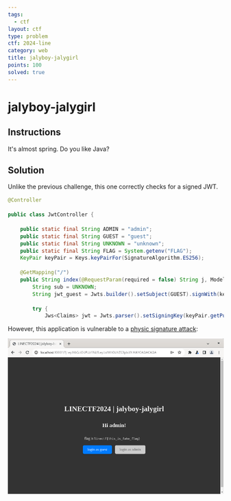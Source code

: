 ```yaml
---
tags:
  - ctf
layout: ctf
type: problem
ctf: 2024-line
category: web
title: jalyboy-jalygirl
points: 100
solved: true
---
```


# jalyboy-jalygirl

## Instructions

It's almost spring. Do you like Java?

## Solution

Unlike the previous challenge, this one correctly checks for a signed JWT.

```java
@Controller

public class JwtController {

    public static final String ADMIN = "admin";
    public static final String GUEST = "guest";
    public static final String UNKNOWN = "unknown";
    public static final String FLAG = System.getenv("FLAG");
    KeyPair keyPair = Keys.keyPairFor(SignatureAlgorithm.ES256);

    @GetMapping("/")
    public String index(@RequestParam(required = false) String j, Model model) {
        String sub = UNKNOWN;
        String jwt_guest = Jwts.builder().setSubject(GUEST).signWith(keyPair.getPrivate()).compact();

        try {
            Jws<Claims> jwt = Jwts.parser().setSigningKey(keyPair.getPublic()).parseClaimsJws(j);
```

However, this application is vulnerable to a [physic signature attack](https://neilmadden.blog/2022/04/19/psychic-signatures-in-java/):

![](attachments/Pasted%20image%2020240325095140.png)
